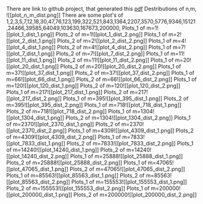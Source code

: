There are link to github project, that generated this [pdf](https://github.com/silach53/alekseev_pdf_generator)
Destributions of n,m, ![[plot_n_m_dist.png]]
There are some plot's of 
1,2,3,5,7,12,18,30,47,76,123,199,322,521,843,1364,2207,3570,5776,9346,15121,24466,39585,64049,103630,167673,200000,
Plots_1 of m=1![[plot_1_dist_1.png]] 
Plots_2 of m=1![[plot_1_dist_2.png]] 
Plots_1 of m=2![[plot_2_dist_1.png]] 
Plots_2 of m=2![[plot_2_dist_2.png]] 
Plots_1 of m=4![[plot_4_dist_1.png]] 
Plots_2 of m=4![[plot_4_dist_2.png]] 
Plots_1 of m=7![[plot_7_dist_1.png]] 
Plots_2 of m=7![[plot_7_dist_2.png]] 
Plots_1 of m=11![[plot_11_dist_1.png]] 
Plots_2 of m=11![[plot_11_dist_2.png]] 
Plots_1 of m=20![[plot_20_dist_1.png]] 
Plots_2 of m=20![[plot_20_dist_2.png]] 
Plots_1 of m=37![[plot_37_dist_1.png]] 
Plots_2 of m=37![[plot_37_dist_2.png]] 
Plots_1 of m=66![[plot_66_dist_1.png]] 
Plots_2 of m=66![[plot_66_dist_2.png]] 
Plots_1 of m=120![[plot_120_dist_1.png]] 
Plots_2 of m=120![[plot_120_dist_2.png]] 
Plots_1 of m=217![[plot_217_dist_1.png]] 
Plots_2 of m=217![[plot_217_dist_2.png]] 
Plots_1 of m=395![[plot_395_dist_1.png]] 
Plots_2 of m=395![[plot_395_dist_2.png]] 
Plots_1 of m=718![[plot_718_dist_1.png]] 
Plots_2 of m=718![[plot_718_dist_2.png]] 
Plots_1 of m=1304![[plot_1304_dist_1.png]] 
Plots_2 of m=1304![[plot_1304_dist_2.png]] 
Plots_1 of m=2370![[plot_2370_dist_1.png]] 
Plots_2 of m=2370![[plot_2370_dist_2.png]] 
Plots_1 of m=4309![[plot_4309_dist_1.png]] 
Plots_2 of m=4309![[plot_4309_dist_2.png]] 
Plots_1 of m=7833![[plot_7833_dist_1.png]] 
Plots_2 of m=7833![[plot_7833_dist_2.png]] 
Plots_1 of m=14240![[plot_14240_dist_1.png]] 
Plots_2 of m=14240![[plot_14240_dist_2.png]] 
Plots_1 of m=25888![[plot_25888_dist_1.png]] 
Plots_2 of m=25888![[plot_25888_dist_2.png]] 
Plots_1 of m=47065![[plot_47065_dist_1.png]] 
Plots_2 of m=47065![[plot_47065_dist_2.png]] 
Plots_1 of m=85563![[plot_85563_dist_1.png]] 
Plots_2 of m=85563![[plot_85563_dist_2.png]] 
Plots_1 of m=155553![[plot_155553_dist_1.png]] 
Plots_2 of m=155553![[plot_155553_dist_2.png]] 
Plots_1 of m=200000![[plot_200000_dist_1.png]] 
Plots_2 of m=200000![[plot_200000_dist_2.png]] 

